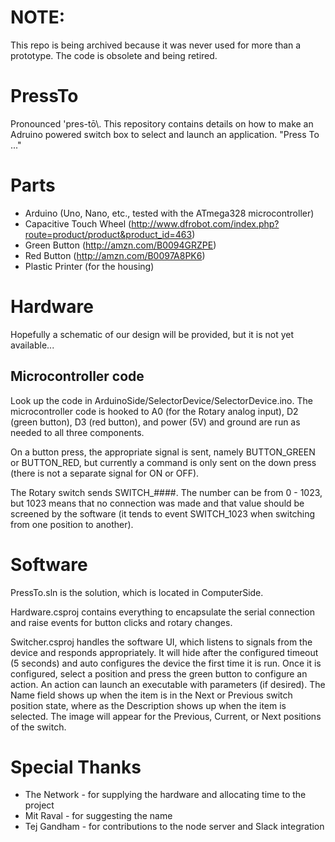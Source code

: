 NOTE:
=======
This repo is being archived because it was never used for more than a prototype. The code is obsolete and being retired.

PressTo
=======

Pronounced \'pres-tō\\. This repository contains details on how to make an Adruino powered switch box to select and launch an application. "Press To ..."

# Parts
* Arduino (Uno, Nano, etc., tested with the ATmega328 microcontroller)
* Capacitive Touch Wheel (http://www.dfrobot.com/index.php?route=product/product&product_id=463)
* Green Button (http://amzn.com/B0094GRZPE)
* Red Button (http://amzn.com/B0097A8PK6)
* Plastic Printer (for the housing)

# Hardware
Hopefully a schematic of our design will be provided, but it is not yet available...

## Microcontroller code
Look up the code in ArduinoSide/SelectorDevice/SelectorDevice.ino. The microcontroller code is hooked to A0 (for the Rotary analog input), D2 (green button), D3 (red button), and power (5V) and ground are run as needed to all three components. 

On a button press, the appropriate signal is sent, namely BUTTON_GREEN or BUTTON_RED, but currently a command is only sent on the down press (there is not a separate signal for ON or OFF).

The Rotary switch sends SWITCH_####. The number can be from 0 - 1023, but 1023 means that no connection was made and that value should be screened by the software (it tends to event SWITCH_1023 when switching from one position to another).

# Software
PressTo.sln is the solution, which is located in ComputerSide.

Hardware.csproj contains everything to encapsulate the serial connection and raise events for button clicks and rotary changes.

Switcher.csproj handles the software UI, which listens to signals from the device and responds appropriately. It will hide after the configured timeout (5 seconds) and auto configures the device the first time it is run. Once it is configured, select a position and press the green button to configure an action. An action can launch an executable with parameters (if desired). The Name field shows up when the item is in the Next or Previous switch position state, where as the Description shows up when the item is selected. The image will appear for the Previous, Current, or Next positions of the switch.

# Special Thanks
* The Network - for supplying the hardware and allocating time to the project
* Mit Raval - for suggesting the name
* Tej Gandham - for contributions to the node server and Slack integration
